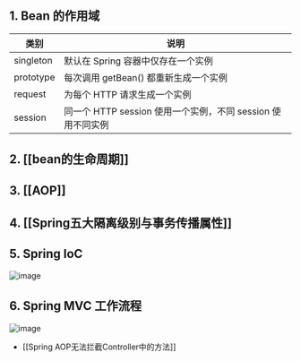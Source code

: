 ## 1. Bean 的作用域

| 类别        | 说明                                        |
| --------- | ----------------------------------------- |
| singleton | 默认在 Spring 容器中仅存在一个实例                     |
| prototype | 每次调用 getBean() 都重新生成一个实例                  |
| request   | 为每个 HTTP 请求生成一个实例                         |
| session   | 同一个 HTTP session 使用一个实例，不同 session 使用不同实例 |

## 2. [[bean的生命周期]]

## 3.  [[AOP]]

## 4. [[Spring五大隔离级别与事务传播属性]]

## 5. Spring IoC

![image](https://img-blog.csdnimg.cn/20200904160557786.png)

## 6. Spring MVC 工作流程

![image](https://img-blog.csdnimg.cn/20200904160557996.png)
 - [[Spring AOP无法拦截Controller中的方法]]
